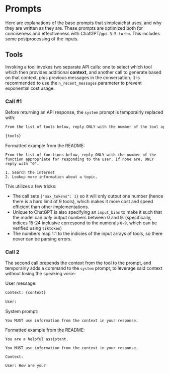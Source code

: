 # Prompts

Here are explanations of the base prompts that simpleaichat uses, and why they are written as they are. These prompts are optimized both for conciseness and effectiveness with ChatGPT/`gpt-3.5-turbo`. This includes some postprocessing of the inputs.

## Tools

Invoking a tool invokes two separate API calls: one to select which tool which then provides additional **context**, and another call to generate based on that context, plus previous messages in the conversation. It is recommended to use the `n_recent_messages` parameter to prevent exponential cost usage.

### Call #1

Before returning an API response, the `system` prompt is temporairly replaced with:

```txt
From the list of tools below, reply ONLY with the number of the tool appropriate. If none are appropriate, ONLY reply with "0".

{tools}
```

Formatted example from the README:

```
From the list of functions below, reply ONLY with the number of the function appropriate for responding to the user. If none are, ONLY reply with "0".

1. Search the internet
2. Lookup more information about a topic.
```

This utilizes a few tricks:

- The call sets `{"max_tokens": 1}` so it will only output one number (hence there is a hard limit of 9 tools), which makes it more cost and speed efficient than other implementations.
- Unique to ChatGPT is also specifying an `input_bias` to make it such that the model can _only_ output numbers between 0 and 9. (specifically, indices 15-24 inclusive correspond to the numerals `0-9`, which can be verified using `tiktoken`)
- The numbers map 1:1 to the indicies of the input arrays of tools, so there never can be parsing errors.

### Call 2

The second call prepends the context from the tool to the prompt, and temporairly adds a command to the `system` prompt, to leverage said context without losing the speaking voice:

User message:

```txt
Context: {context}

User:
```

System prompt:

```
You MUST use information from the context in your response.
```

Formatted example from the README:

```
You are a helpful assistant.

You MUST use information from the context in your response.
```

```
Context:

User: How are you?
```
